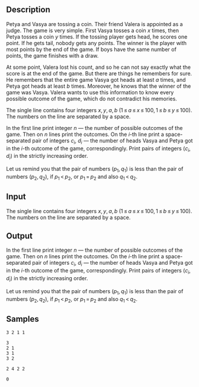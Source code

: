 ## Description

<div><p>Petya and Vasya are tossing a coin. Their friend Valera is appointed as a judge. The game is very simple. First Vasya tosses a coin <span class="tex-span"><i>x</i></span> times, then Petya tosses a coin <span class="tex-span"><i>y</i></span> times. If the tossing player gets head, he scores one point. If he gets tail, nobody gets any points. The winner is the player with most points by the end of the game. If boys have the same number of points, the game finishes with a draw.</p><p>At some point, Valera lost his count, and so he can not say exactly what the score is at the end of the game. But there are things he remembers for sure. He remembers that the entire game Vasya got heads at least <span class="tex-span"><i>a</i></span> times, and Petya got heads at least <span class="tex-span"><i>b</i></span> times. Moreover, he knows that the winner of the game was Vasya. Valera wants to use this information to know every possible outcome of the game, which do not contradict his memories.</p></div><div class="input-specification"><p>The single line contains four integers <span class="tex-span"><i>x</i>, <i>y</i>, <i>a</i>, <i>b</i></span> <span class="tex-span">(1 ≤ <i>a</i> ≤ <i>x</i> ≤ 100, 1 ≤ <i>b</i> ≤ <i>y</i> ≤ 100)</span>. The numbers on the line are separated by a space.</p></div><div class="output-specification"><p>In the first line print integer <span class="tex-span"><i>n</i></span> — the number of possible outcomes of the game. Then on <span class="tex-span"><i>n</i></span> lines print the outcomes. On the <span class="tex-span"><i>i</i></span>-th line print a space-separated pair of integers <span class="tex-span"><i>c</i><sub class="lower-index"><i>i</i></sub></span>, <span class="tex-span"><i>d</i><sub class="lower-index"><i>i</i></sub></span> — the number of heads Vasya and Petya got in the <span class="tex-span"><i>i</i></span>-th outcome of the game, correspondingly. Print pairs of integers <span class="tex-span">(<i>c</i><sub class="lower-index"><i>i</i></sub>, <i>d</i><sub class="lower-index"><i>i</i></sub>)</span> in the strictly increasing order.</p><p>Let us remind you that the pair of numbers <span class="tex-span">(<i>p</i><sub class="lower-index">1</sub>, <i>q</i><sub class="lower-index">1</sub>)</span> is less than the pair of numbers <span class="tex-span">(<i>p</i><sub class="lower-index">2</sub>, <i>q</i><sub class="lower-index">2</sub>)</span>, if <span class="tex-span"><i>p</i><sub class="lower-index">1</sub> &lt; <i>p</i><sub class="lower-index">2</sub></span>, or <span class="tex-span"><i>p</i><sub class="lower-index">1</sub> = <i>p</i><sub class="lower-index">2</sub></span> and also <span class="tex-span"><i>q</i><sub class="lower-index">1</sub> &lt; <i>q</i><sub class="lower-index">2</sub></span>.</p></div>


## Input

<p>The single line contains four integers <span class="tex-span"><i>x</i>, <i>y</i>, <i>a</i>, <i>b</i></span> <span class="tex-span">(1 ≤ <i>a</i> ≤ <i>x</i> ≤ 100, 1 ≤ <i>b</i> ≤ <i>y</i> ≤ 100)</span>. The numbers on the line are separated by a space.</p>


## Output

<p>In the first line print integer <span class="tex-span"><i>n</i></span> — the number of possible outcomes of the game. Then on <span class="tex-span"><i>n</i></span> lines print the outcomes. On the <span class="tex-span"><i>i</i></span>-th line print a space-separated pair of integers <span class="tex-span"><i>c</i><sub class="lower-index"><i>i</i></sub></span>, <span class="tex-span"><i>d</i><sub class="lower-index"><i>i</i></sub></span> — the number of heads Vasya and Petya got in the <span class="tex-span"><i>i</i></span>-th outcome of the game, correspondingly. Print pairs of integers <span class="tex-span">(<i>c</i><sub class="lower-index"><i>i</i></sub>, <i>d</i><sub class="lower-index"><i>i</i></sub>)</span> in the strictly increasing order.</p><p>Let us remind you that the pair of numbers <span class="tex-span">(<i>p</i><sub class="lower-index">1</sub>, <i>q</i><sub class="lower-index">1</sub>)</span> is less than the pair of numbers <span class="tex-span">(<i>p</i><sub class="lower-index">2</sub>, <i>q</i><sub class="lower-index">2</sub>)</span>, if <span class="tex-span"><i>p</i><sub class="lower-index">1</sub> &lt; <i>p</i><sub class="lower-index">2</sub></span>, or <span class="tex-span"><i>p</i><sub class="lower-index">1</sub> = <i>p</i><sub class="lower-index">2</sub></span> and also <span class="tex-span"><i>q</i><sub class="lower-index">1</sub> &lt; <i>q</i><sub class="lower-index">2</sub></span>.</p>


## Samples

```input1
3 2 1 1

```

```output1
3
2 1
3 1
3 2

```






```input2
2 4 2 2

```

```output2
0

```



